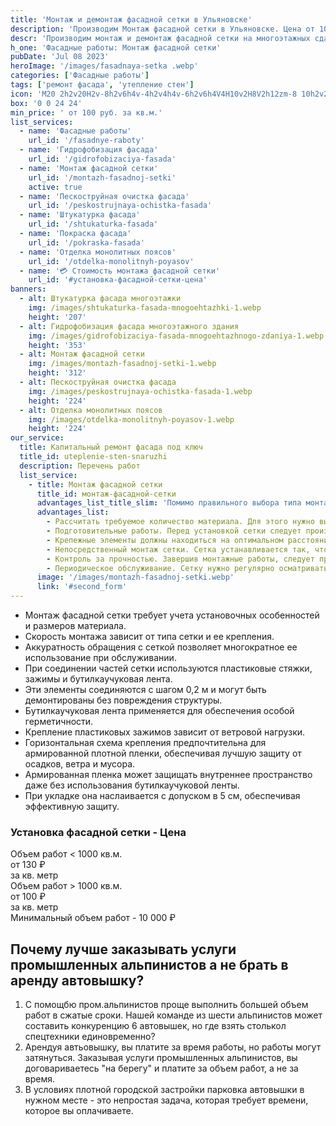```yaml
---
title: 'Монтаж и демонтаж фасадной сетки в Ульяновске'
description: 'Производим Монтаж фасадной сетки в Ульяновске. Цена от 100 руб. за м2. Звоните!'
descr: 'Производим монтаж и демонтаж фасадной сетки на многоэтажных сданиях метогом промышленного альпинизма под ключ.'
h_one: 'Фасадные работы: Монтаж фасадной сетки'
pubDate: 'Jul 08 2023'
heroImage: '/images/fasadnaya-setka .webp'
categories: ['Фасадные работы']
tags: ['ремонт фасада', 'утепление стен']
icon: 'M20 2h2v20H2v-8h2v6h4v-4h2v4h4v-6h2v6h4V4H10v2H8V2h12zm-8 10h2v2h-2v-2zm-2-2h2v2h-2v-2zm-2 0V8h2v2H8zm-2 2v-2h2v2H6zm0 0H4v2h2v-2zm10-6h2v2h-2V6zm-2 0h-2v2h2V6zm2 4h2v2h-2v-2z'
box: '0 0 24 24'
min_price: ' от 100 руб. за кв.м.'
list_services:
  - name: 'Фасадные работы'
    url_id: '/fasadnye-raboty'
  - name: 'Гидрофобизация фасада'
    url_id: '/gidrofobizaciya-fasada'
  - name: 'Монтаж фасадной сетки'
    url_id: '/montazh-fasadnoj-setki'
    active: true
  - name: 'Пескоструйная очистка фасада'
    url_id: '/peskostrujnaya-ochistka-fasada'
  - name: 'Штукатурка фасада'
    url_id: '/shtukaturka-fasada'
  - name: 'Покраска фасада'
    url_id: '/pokraska-fasada'
  - name: 'Отделка монолитных поясов'
    url_id: '/otdelka-monolitnyh-poyasov'
  - name: '💳 Стоимость монтажа фасадной сетки'
    url_id: '#установка-фасадной-сетки-цена'
banners:
  - alt: Штукатурка фасада многоэтажки
    img: /images/shtukaturka-fasada-mnogoehtazhki-1.webp
    height: '207'
  - alt: Гидрофобизация фасада многоэтажного здания
    img: /images/gidrofobizaciya-fasada-mnogoehtazhnogo-zdaniya-1.webp
    height: '353'
  - alt: Монтаж фасадной сетки
    img: /images/montazh-fasadnoj-setki-1.webp
    height: '312'
  - alt: Пескоструйная очистка фасада
    img: /images/peskostrujnaya-ochistka-fasada-1.webp
    height: '224'
  - alt: Отделка монолитных поясов
    img: /images/otdelka-monolitnyh-poyasov-1.webp
    height: '224'
our_service:
  title: Капитальный ремонт фасада под ключ
  title_id: uteplenie-sten-snaruzhi
  description: Перечень работ
  list_service:
    - title: Монтаж фасадной сетки
      title_id: монтаж-фасадной-сетки
      advantages_list_title_slim: 'Помимо правильного выбора типа монтажной сетки, важно обратить внимание еще на несколько моментов:'
      advantages_list:
        - Рассчитать требуемое количество материала. Для этого нужно вычислить площадь, на которую требуется закрепить сетку с учетом высоты строения, и других конкретного особенностей объекта.
        - Подготовительные работы. Перед установкой сетки следует произвести очистку поверхности от пыли и иных загрязнений, убедиться в надежности крепления крепежных элементов.
        - Крепежные элементы должны находиться на оптимальном расстоянии друг от друга и обеспечивать надёжную фиксацию сетки. Важно, чтобы они обладали хорошей прочностью и могли гарантированно выдерживать вес сетки и рабочих.
        - Непосредственный монтаж сетки. Сетка устанавливается так, чтобы опасные участки были полностью закрыты и безопасность людей была гарантирована. При необходимости сетка обрезается, либо сворачивается в рулон для удобного перемещения.
        - Контроль за прочностью. Завершив монтажные работы, следует проверить насколько надёжно сетка удерживается на поверхности и не представляет ли она опасности для людей.
        - Периодическое обслуживание. Сетку нужно регулярно осматривать на повреждения либо другие факторы, снижающие её эффективность. Выбирая тип изделия и осуществляя её монтаж нужно придерживаться определенных стандартов и требований по безопасности. Эти показатели могут отличаться и зависят от особенностей эксплуатации сетки.
      image: '/images/montazh-fasadnoj-setki.webp'
      link: '#second_form'
---
```


- Монтаж фасадной сетки требует учета установочных особенностей и размеров материала.
- Скорость монтажа зависит от типа сетки и ее крепления.
- Аккуратность обращения с сеткой позволяет многократное ее использование при обслуживании.
- При соединении частей сетки используются пластиковые стяжки, зажимы и бутилкаучуковая лента.
- Эти элементы соединяются с шагом 0,2 м и могут быть демонтированы без повреждения структуры.
- Бутилкаучуковая лента применяется для обеспечения особой герметичности.
- Крепление пластиковых зажимов зависит от ветровой нагрузки.
- Горизонтальная схема крепления предпочтительна для армированной плотной пленки, обеспечивая лучшую защиту от осадков, ветра и мусора.
- Армированная пленка может защищать внутреннее пространство даже без использования бутилкаучуковой ленты.
- При укладке она наслаивается с допуском в 5 см, обеспечивая эффективную защиту.

<div id="установка-фасадной-сетки-цена" class="gradientBg mx-auto my-4 max-w-full rounded-xl p-14 text-center shadow-lg"><h3 class="flex justify-center px-4 pt-6 font-bold lg:text-xl"><div class="text-white">Установка фасадной сетки - Цена</div></h3><div class="flex flex-wrap justify-center gap-4 py-4"><div class="flex max-w-[350px] flex-col gap-2 rounded-xl bg-gray-200 bg-opacity-30 p-6 text-white shadow-md backdrop-blur-lg backdrop-filter"><div class="text-sm font-semibold">Объем работ &lt; 1000 кв.м.</div><div class="text-3xl font-semibold tracking-tight">от 130 ₽</div><div class="font-normal">за кв. метр</div></div><div class="flex max-w-[500px] flex-col gap-2 rounded-xl bg-gray-200 bg-opacity-30 p-6 text-white shadow-md backdrop-blur-lg backdrop-filter"><div class="text-sm font-semibold">Объем работ &gt; 1000 кв.м.</div><div class="text-3xl font-semibold tracking-tight">от 100 ₽</div><div class="font-normal">за кв. метр</div></div></div><div class="flex justify-center pb-6">Минимальный объем работ - 10 000 ₽</div></div>

## Почему лучше заказывать услуги промышленных альпинистов а не брать в аренду автовышку?

1. С помощбю пром.альпинистов проще выполнить большей объем работ в сжатые сроки. Нашей команде из шести альпинистов может составить конкуренцию 6 автовышек, но где взять столькол спецтехники единовременно?
2. Арендуя автьовышку, вы платите за время работы, но работы могут затянуться. Заказывая услуги промышленных альпинистов, вы договариваетесь "на берегу" и платите за объем работ, а не за время.
3. В условиях плотной городской застройки парковка автовышки в нужном месте - это непростая задача, которая требует времени, которое вы оплачиваете.
